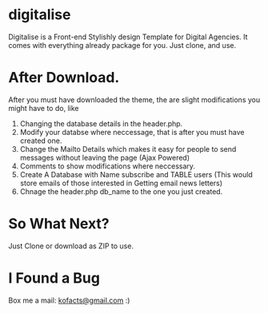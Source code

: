# digitalise
Digitalise is a Front-end Stylishly design Template for Digital Agencies. It comes with everything already package for you. Just clone, and use.

# After Download.
After you must have downloaded the theme, the are slight modifications you might have to do, like
1. Changing the database details in the header.php.
2. Modify your databse where neccessage, that is after you must have created one.
3. Change the Mailto Details which makes it easy for people to send messages without leaving the page (Ajax Powered)
4. Comments to show modifications where neccessary.
5. Create A Database with Name subscribe and TABLE users (This would store emails of those interested in Getting email news letters)
6. Chnage the header.php db_name to the one you just created.

# So What Next?
Just Clone or download as ZIP to use.

# I Found a Bug
Box me a mail: kofacts@gmail.com :)

